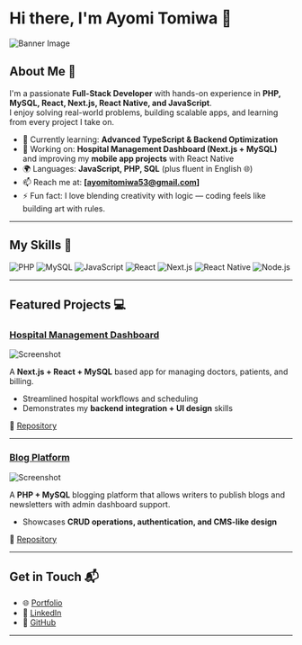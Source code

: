 # Hi there, I'm Ayomi Tomiwa 👋

![Banner Image](your_banner_image_url_here)

## About Me 🚀

I'm a passionate **Full-Stack Developer** with hands-on experience in **PHP, MySQL, React, Next.js, React Native, and JavaScript**.  
I enjoy solving real-world problems, building scalable apps, and learning from every project I take on.  

- 🌱 Currently learning: **Advanced TypeScript & Backend Optimization**  
- 🔭 Working on: **Hospital Management Dashboard (Next.js + MySQL)** and improving my **mobile app projects** with React Native  
- 🌍 Languages: **JavaScript, PHP, SQL** (plus fluent in English 🌐)  
- 📫 Reach me at: **[ayomitomiwa53@gmail.com]**  
- ⚡ Fun fact: I love blending creativity with logic — coding feels like building art with rules.  

---

## My Skills 🧠  

![PHP](https://img.shields.io/badge/-PHP-777BB4?style=flat-square&logo=php&logoColor=white)
![MySQL](https://img.shields.io/badge/-MySQL-4479A1?style=flat-square&logo=mysql&logoColor=white)
![JavaScript](https://img.shields.io/badge/-JavaScript-F7DF1E?style=flat-square&logo=javascript&logoColor=black)
![React](https://img.shields.io/badge/-React-61DAFB?style=flat-square&logo=react&logoColor=black)
![Next.js](https://img.shields.io/badge/-Next.js-000000?style=flat-square&logo=next.js&logoColor=white)
![React Native](https://img.shields.io/badge/-React_Native-61DAFB?style=flat-square&logo=react&logoColor=black)
![Node.js](https://img.shields.io/badge/-Node.js-339933?style=flat-square&logo=node.js&logoColor=white)

---

## Featured Projects 💻  

### [Hospital Management Dashboard](project_1_link)

![Screenshot](project_1_screenshot_url)

A **Next.js + React + MySQL** based app for managing doctors, patients, and billing.  
- Streamlined hospital workflows and scheduling  
- Demonstrates my **backend integration + UI design** skills  

🔗 [Repository](project_1_repository_link)  

---

### [Blog Platform](project_2_link)

![Screenshot](project_2_screenshot_url)

A **PHP + MySQL** blogging platform that allows writers to publish blogs and newsletters with admin dashboard support.  
- Showcases **CRUD operations, authentication, and CMS-like design**  

🔗 [Repository](project_2_repository_link)  

---

## Get in Touch 📬  

- 🌐 [Portfolio](https://opeyemiayomi.netlify.app/)
- 💼 [LinkedIn](https://www.linkedin.com/in/ayomi-tomiwa-ab7215242/)  
- 🐙 [GitHub](https://github.com/ayomijpeg)  

---
